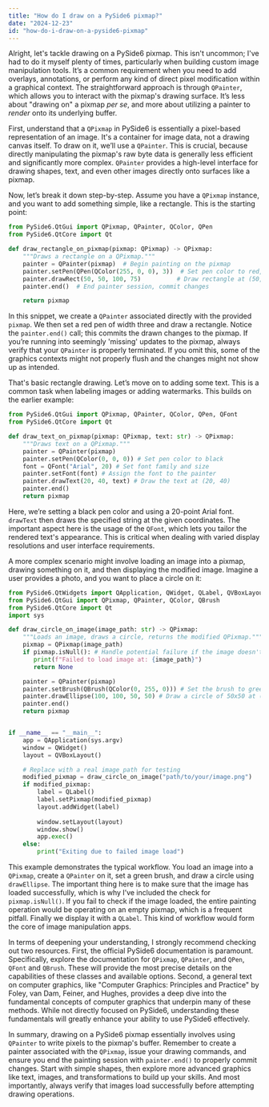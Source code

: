 ```yaml
---
title: "How do I draw on a PySide6 pixmap?"
date: "2024-12-23"
id: "how-do-i-draw-on-a-pyside6-pixmap"
---
```


Alright, let's tackle drawing on a PySide6 pixmap. This isn't uncommon; I've had to do it myself plenty of times, particularly when building custom image manipulation tools. It’s a common requirement when you need to add overlays, annotations, or perform any kind of direct pixel modification within a graphical context. The straightforward approach is through `QPainter`, which allows you to interact with the pixmap's drawing surface. It’s less about "drawing on" a pixmap *per se*, and more about utilizing a painter to *render* onto its underlying buffer.

First, understand that a `QPixmap` in PySide6 is essentially a pixel-based representation of an image. It's a container for image data, not a drawing canvas itself. To draw on it, we’ll use a `QPainter`. This is crucial, because directly manipulating the pixmap's raw byte data is generally less efficient and significantly more complex. `QPainter` provides a high-level interface for drawing shapes, text, and even other images directly onto surfaces like a pixmap.

Now, let’s break it down step-by-step. Assume you have a `QPixmap` instance, and you want to add something simple, like a rectangle. This is the starting point:

```python
from PySide6.QtGui import QPixmap, QPainter, QColor, QPen
from PySide6.QtCore import Qt

def draw_rectangle_on_pixmap(pixmap: QPixmap) -> QPixmap:
    """Draws a rectangle on a QPixmap."""
    painter = QPainter(pixmap)  # Begin painting on the pixmap
    painter.setPen(QPen(QColor(255, 0, 0), 3))  # Set pen color to red, width 3
    painter.drawRect(50, 50, 100, 75)          # Draw rectangle at (50, 50) of size 100x75
    painter.end()  # End painter session, commit changes

    return pixmap
```

In this snippet, we create a `QPainter` associated directly with the provided `pixmap`. We then set a red pen of width three and draw a rectangle. Notice the `painter.end()` call; this commits the drawn changes to the pixmap. If you’re running into seemingly 'missing' updates to the pixmap, always verify that your `QPainter` is properly terminated. If you omit this, some of the graphics contexts might not properly flush and the changes might not show up as intended.

That's basic rectangle drawing. Let’s move on to adding some text. This is a common task when labeling images or adding watermarks. This builds on the earlier example:

```python
from PySide6.QtGui import QPixmap, QPainter, QColor, QPen, QFont
from PySide6.QtCore import Qt

def draw_text_on_pixmap(pixmap: QPixmap, text: str) -> QPixmap:
    """Draws text on a QPixmap."""
    painter = QPainter(pixmap)
    painter.setPen(QColor(0, 0, 0)) # Set pen color to black
    font = QFont("Arial", 20) # Set font family and size
    painter.setFont(font) # Assign the font to the painter
    painter.drawText(20, 40, text) # Draw the text at (20, 40)
    painter.end()
    return pixmap
```

Here, we’re setting a black pen color and using a 20-point Arial font. `drawText` then draws the specified string at the given coordinates. The important aspect here is the usage of the `QFont`, which lets you tailor the rendered text's appearance. This is critical when dealing with varied display resolutions and user interface requirements.

A more complex scenario might involve loading an image into a pixmap, drawing something on it, and then displaying the modified image. Imagine a user provides a photo, and you want to place a circle on it:

```python
from PySide6.QtWidgets import QApplication, QWidget, QLabel, QVBoxLayout
from PySide6.QtGui import QPixmap, QPainter, QColor, QBrush
from PySide6.QtCore import Qt
import sys

def draw_circle_on_image(image_path: str) -> QPixmap:
    """Loads an image, draws a circle, returns the modified QPixmap."""
    pixmap = QPixmap(image_path)
    if pixmap.isNull(): # Handle potential failure if the image doesn't load
       print(f"Failed to load image at: {image_path}")
       return None

    painter = QPainter(pixmap)
    painter.setBrush(QBrush(QColor(0, 255, 0))) # Set the brush to green
    painter.drawEllipse(100, 100, 50, 50) # Draw a circle of 50x50 at (100,100)
    painter.end()
    return pixmap


if __name__ == "__main__":
    app = QApplication(sys.argv)
    window = QWidget()
    layout = QVBoxLayout()

    # Replace with a real image path for testing
    modified_pixmap = draw_circle_on_image("path/to/your/image.png")
    if modified_pixmap:
        label = QLabel()
        label.setPixmap(modified_pixmap)
        layout.addWidget(label)
    
        window.setLayout(layout)
        window.show()
        app.exec()
    else:
        print("Exiting due to failed image load")

```

This example demonstrates the typical workflow. You load an image into a `QPixmap`, create a `QPainter` on it, set a green brush, and draw a circle using `drawEllipse`.  The important thing here is to make sure that the image has loaded successfully, which is why I’ve included the check for `pixmap.isNull()`.  If you fail to check if the image loaded, the entire painting operation would be operating on an empty pixmap, which is a frequent pitfall. Finally we display it with a `QLabel`. This kind of workflow would form the core of image manipulation apps.

In terms of deepening your understanding, I strongly recommend checking out two resources. First, the official PySide6 documentation is paramount. Specifically, explore the documentation for `QPixmap`, `QPainter`, and `QPen`, `QFont` and `QBrush`. These will provide the most precise details on the capabilities of these classes and available options. Second, a general text on computer graphics, like "Computer Graphics: Principles and Practice" by Foley, van Dam, Feiner, and Hughes, provides a deep dive into the fundamental concepts of computer graphics that underpin many of these methods. While not directly focused on PySide6, understanding these fundamentals will greatly enhance your ability to use PySide6 effectively.

In summary, drawing on a PySide6 pixmap essentially involves using `QPainter` to write pixels to the pixmap's buffer. Remember to create a painter associated with the `QPixmap`, issue your drawing commands, and ensure you end the painting session with `painter.end()` to properly commit changes. Start with simple shapes, then explore more advanced graphics like text, images, and transformations to build up your skills. And most importantly, always verify that images load successfully before attempting drawing operations.
